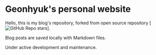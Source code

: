 # Geonhyuk's personal website

Hello, this is my blog's repository, forked from open source repository
[![GitHub Repo stars](https://img.shields.io/github/stars/timlrx/tailwind-nextjs-starter-blog?style=social)].

Blog posts are saved locally with Markdown files.

Under active development and maintenance.
